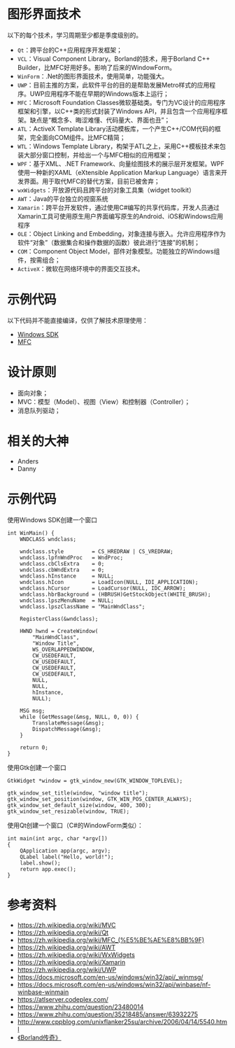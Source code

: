 # 图形界面技术

以下的每个技术，学习周期至少都是季度级别的。

- `Qt`：跨平台的C++应用程序开发框架；
- `VCL`：Visual Component Library。Borland的技术，用于Borland C++ Builder，比MFC好用好多。影响了后来的WindowForm。
- `WinForm`：.Net的图形界面技术，使用简单，功能强大。
- `UWP`：目前主推的方案，此软件平台的目的是帮助发展Metro样式的应用程序。UWP应用程序不能在早期的Windows版本上运行；
- `MFC`：Microsoft Foundation Classes微软基础类。专门为VC设计的应用程序框架和引擎，以C++类的形式封装了Windows API，并且包含一个应用程序框架。缺点是“概念多、晦涩难懂、代码量大、界面也丑”；
- `ATL`：ActiveX Template Library活动模板库，一个产生C++/COM代码的框架，完全面向COM组件。比MFC精简；
- `WTL`：Windows Template Library，构架于ATL之上，采用C++模板技术来包装大部分窗口控制，并给出一个与MFC相似的应用框架；
- `WPF`：基于XML、.NET Framework、向量绘图技术的展示层开发框架。WPF使用一种新的XAML（eXtensible Application Markup Language）语言来开发界面。用于取代MFC的替代方案，目前已被舍弃；
- `wxWidgets`：开放源代码且跨平台的对象工具集（widget toolkit）
- `AWT`：Java的平台独立的视窗系统
- `Xamarin`：跨平台开发软件，通过使用C#编写的共享代码库，开发人员通过Xamarin工具可使用原生用户界面编写原生的Android、iOS和Windows应用程序
- `OLE`：Object Linking and Embedding，对象连接与嵌入。允许应用程序作为软件“对象”（数据集合和操作数据的函数）彼此进行“连接”的机制；
- `COM`：Component Object Model，部件对象模型。功能独立的Windows组件，按需组合；
- `ActiveX`：微软在网络环境中的界面交互技术。

# 示例代码

以下代码并不能直接编译，仅供了解技术原理使用：

- [Windows SDK](windows_sdk.cpp)
- [MFC](mfc.cpp)

# 设计原则

- 面向对象；
- MVC：模型（Model）、视图（View）和控制器（Controller）；
- 消息队列驱动；

# 相关的大神

- Anders
- Danny

# 示例代码

使用Windows SDK创建一个窗口
```
int WinMain() {
    WNDCLASS wndclass;

    wndclass.style         = CS_HREDRAW | CS_VREDRAW;
    wndclass.lpfnWndProc   = WndProc;
    wndclass.cbClsExtra    = 0;
    wndclass.cbWndExtra    = 0;
    wndclass.hInstance     = NULL;
    wndclass.hIcon         = LoadIcon(NULL, IDI_APPLICATION);
    wndclass.hCursor       = LoadCursor(NULL, IDC_ARROW);
    wndclass.hbrBackground = (HBRUSH)GetStockObject(WHITE_BRUSH);
    wndclass.lpszMenuName  = NULL;
    wndclass.lpszClassName = "MainWndClass";

    RegisterClass(&wndclass);

    HWND hwnd = CreateWindow(
        "MainWndClass",
        "Window Title",
        WS_OVERLAPPEDWINDOW,
        CW_USEDEFAULT,
        CW_USEDEFAULT,
        CW_USEDEFAULT,
        CW_USEDEFAULT,
        NULL,
        NULL,
        hInstance,
        NULL);

    MSG msg;
    while (GetMessage(&msg, NULL, 0, 0)) {
        TranslateMessage(&msg);
        DispatchMessage(&msg);
    }

    return 0;
}
```

使用Gtk创建一个窗口
```
GtkWidget *window = gtk_window_new(GTK_WINDOW_TOPLEVEL);

gtk_window_set_title(window, "window title");
gtk_window_set_position(window, GTK_WIN_POS_CENTER_ALWAYS);
gtk_window_set_default_size(window, 400, 300);
gtk_window_set_resizable(window, TRUE);
```

使用Qt创建一个窗口（C#的WindowForm类似）：
```
int main(int argc, char *argv[])
{
    QApplication app(argc, argv);
    QLabel label("Hello, world!");
    label.show();
    return app.exec();
}
```

# 参考资料

- https://zh.wikipedia.org/wiki/MVC
- https://zh.wikipedia.org/wiki/Qt
- https://zh.wikipedia.org/wiki/MFC_(%E5%BE%AE%E8%BB%9F)
- https://zh.wikipedia.org/wiki/AWT
- https://zh.wikipedia.org/wiki/WxWidgets
- https://zh.wikipedia.org/wiki/Xamarin
- https://zh.wikipedia.org/wiki/UWP
- https://docs.microsoft.com/en-us/windows/win32/api/_winmsg/
- https://docs.microsoft.com/en-us/windows/win32/api/winbase/nf-winbase-winmain
- https://atlserver.codeplex.com/
- https://www.zhihu.com/question/23480014
- https://www.zhihu.com/question/35218485/answer/63932275
- http://www.cppblog.com/unixflanker25su/archive/2006/04/14/5540.html
- [《Borland传奇》](https://book.douban.com/subject/1027528/)